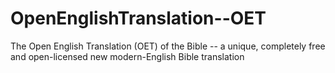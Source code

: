 # OpenEnglishTranslation--OET
The Open English Translation (OET) of the Bible -- a unique, completely free and open-licensed new modern-English Bible translation
